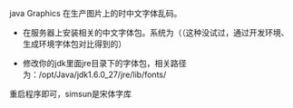 java Graphics 在生产图片上的时中文字体乱码。

- 在服务器上安装相关的中文字体包。系统为（（这种没试过，通过开发环境、生成环境字体包对比得到的）
 
- 修改你的jdk里面jre目录下的字体包，相关路径为：/opt/Java/jdk1.6.0_27/jre/lib/fonts/

重启程序即可，simsun是宋体字库